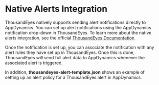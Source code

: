 # Native Alerts Integration

ThousandEyes natively supports sending alert notifications directly to AppDynamics. You can set up alert notifications using the AppDynamics notification drop-down in ThousandEyes. To learn more about the native alerts integration, see the official [ThousandEyes Documentation](https://docs.thousandeyes.com/product-documentation/alerts/appdynamics-integration). 

Once the notification is set up, you can associate the notification with any alert rules they have set up in ThousandEyes. Once this is done, ThousandEyes will send full alert data to AppDynamics whenever the associated alert is triggered. <!-- Here is an example of how alerts appear in AppDynamics: -->

In addition, **thousandeyes-alert-template.json** shows an example of setting up an alert policy for a ThousandEyes alert in AppDynamics.
